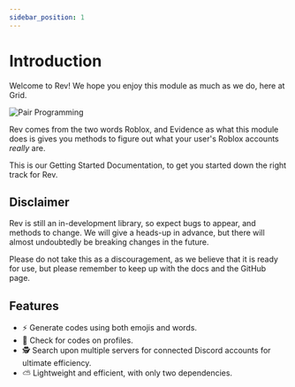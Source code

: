 ```yaml
---
sidebar_position: 1
---
```


# Introduction

Welcome to Rev! We hope you enjoy this module as much as we do, here at Grid.

![Pair Programming](/img/pair_programming.png)

Rev comes from the two words Roblox, and Evidence as what this module does is gives you methods to figure out what your user's Roblox accounts _really_ are.

This is our Getting Started Documentation, to get you started down the right track for Rev.

## Disclaimer

Rev is still an in-development library, so expect bugs to appear, and methods to change. We will give a heads-up in advance, but there will almost undoubtedly be breaking changes in the future.

Please do not take this as a discouragement, as we believe that it is ready for use, but please remember to keep up with the docs and the GitHub page.

## Features

- ⚡️ Generate codes using both emojis and words.
- 🎯 Check for codes on profiles.
- 🕵️ Search upon multiple servers for connected Discord accounts for ultimate efficiency.
- ⛅ Lightweight and efficient, with only two dependencies.
